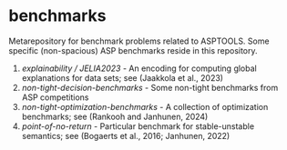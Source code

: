 # benchmarks
Metarepository for benchmark problems related to ASPTOOLS. Some specific (non-spacious) ASP benchmarks reside in this repository.

1. *explainability / JELIA2023* - An encoding for computing global explanations for data sets; see (Jaakkola et al., 2023)
2. *non-tight-decision-benchmarks* - Some non-tight benchmarks from ASP competitions
3. *non-tight-optimization-benchmarks* - A collection of optimization benchmarks; see (Rankooh and Janhunen, 2024)
4. *point-of-no-return* - Particular benchmark for stable-unstable semantics; see (Bogaerts et al., 2016; Janhunen, 2022)

